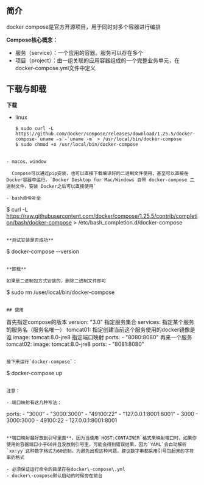 ## 简介

docker compose是官方开源项目，用于同时对多个容器进行编排

**Compose核心概念：**

- 服务（service）：一个应用的容器。服务可以存在多个
- 项目（project）：由一组关联的应用容器组成的一个完整业务单元，在docker\-compose\.yml文件中定义

## 下载与卸载

**下载**

- linux

  ```
  $ sudo curl -L https://github.com/docker/compose/releases/download/1.25.5/docker-compose-`uname -s`-`uname -m` > /usr/local/bin/docker-compose
  $ sudo chmod +x /usr/local/bin/docker-compose
```

- macos、window

  Compose可以通过pip安装，也可以直接下载编译好的二进制文件使用，甚至可以直接在Docker容器中运行。`Docker Desktop for Mac/Windows 自带 docker-compose 二进制文件，安装 Docker之后可以直接使用`

- bash命令补全

  ```
  $ curl -L https://raw.githubusercontent.com/docker/compose/1.25.5/contrib/completion/bash/docker-compose > /etc/bash_completion.d/docker-compose
  ```

**测试安装是否成功**

```
$ docker-compose --version
```

**卸载**

如果是二进制包方式安装的，删除二进制文件即可

```
$ sudo rm /user/local/bin/docker-compose
```

## 使用

```
首先指定compose的版本
version: "3.0"
指定服务集合
services:
  指定某个服务的服务名（服务名唯一）
  tomcat01:
    指定创建当前这个服务使用的docker镜像是谁
    image: tomcat:8.0-jre8
    指定端口映射
    ports:
	  - "8080:8080"
  再来一个服务
  tomcat02:
    image: tomcat:8.0-jre8
	ports:
	  - "8081:8080"
```

接下来运行`docker-compose`：

```
$ docker-compose up
```

注意：

- 端口映射有这几种写法：

  ```
  ports:
    - "3000"
    - "3000:3000"
    - "49100:22"
    - "127.0.0.1:8001:8001"
    - 3000
    - 3000:3000
    - 49100:22
    - 127.0.0.1:8001:8001
  ```

  **端口映射最好放到引号里面**，因为当使用`HOST:CONTAINER`格式来映射端口时，如果你使用的容器端口小于60并且没放到引号里，可能会得到错误结果，因为`YAML`会自动解析`xx:yy`这种数字格式为60进制。为避免出现这种问题，建议数字串都采用引号包起来的字符串的格式

- 必须保证运行命令的目录存在docker\-compose\.yml
- docker\-compose默认启动的时候夯在前台


